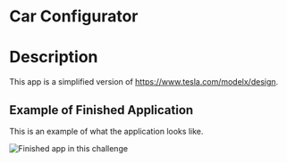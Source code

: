 
# Car Configurator

# Description

This app is a simplified version of https://www.tesla.com/modelx/design.

## Example of Finished Application

This is an example of what the application looks like.

![Finished app in this challenge](https://images.certificates.dev/roundup-1-screenshot.gif)
